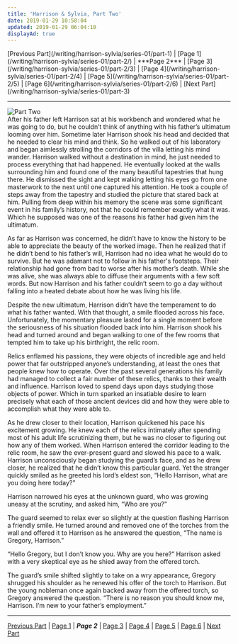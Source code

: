 ```yaml
---
title: 'Harrison & Sylvia, Part Two'
date: 2019-01-29 10:58:04
updated: 2019-01-29 06:04:10
displayAd: true
---
```

<p class="center"> [Previous Part](/writing/harrison-sylvia/series-01/part-1) | [Page 1](/writing/harrison-sylvia/series-01/part-2/) | <span class="current-page">***Page 2***</span> | [Page 3](/writing/harrison-sylvia/series-01/part-2/3) | [Page 4](/writing/harrison-sylvia/series-01/part-2/4) | [Page 5](/writing/harrison-sylvia/series-01/part-2/5) | [Page 6](/writing/harrison-sylvia/series-01/part-2/6) | [Next Part](/writing/harrison-sylvia/series-01/part-3) </p><hr class="clear-both center-fade"/><div class="embedded-image-right"><img src="/writing/harrison-sylvia/series-01/part-2/hs102.jpg" alt="Part Two" style="max-height: 275px;"/></div>After his father left Harrison sat at his workbench and wondered what he was going to do, but he couldn’t think of anything with his father’s ultimatum looming over him.  Sometime later Harrison shook his head and decided that he needed to clear his mind and think.  So he walked out of his laboratory and began aimlessly strolling the corridors of the villa letting his mind wander.  Harrison walked without a destination in mind, he just needed to process everything that had happened.  He eventually looked at the walls surrounding him and found one of the many beautiful tapestries that hung there.  He dismissed the sight and kept walking letting his eyes go from one masterwork to the next until one captured his attention.  He took a couple of steps away from the tapestry and studied the picture that stared back at him.  Pulling from deep within his memory the scene was some significant event in his family’s history, not that he could remember exactly what it was.  Which he supposed was one of the reasons his father had given him the ultimatum.

As far as Harrison was concerned, he didn’t have to know the history to be able to appreciate the beauty of the worked image.  Then he realized that if he didn’t bend to his father’s will, Harrison had no idea what he would do to survive.  But he was adamant not to follow in his father's footsteps.  Their relationship had gone from bad to worse after his mother’s death.  While she was alive, she was always able to diffuse their arguments with a few soft words.  But now Harrison and his father couldn’t seem to go a day without falling into a heated debate about how he was living his life.  

Despite the new ultimatum, Harrison didn’t have the temperament to do what his father wanted.  With that thought, a smile flooded across his face.  Unfortunately, the momentary pleasure lasted for a single moment before the seriousness of his situation flooded back into him.  Harrison shook his head and turned around and began walking to one of the few rooms that tempted him to take up his birthright, the relic room.

Relics enflamed his passions, they were objects of incredible age and held power that far outstripped anyone’s understanding, at least the ones that people knew how to operate.  Over the past several generations his family had managed to collect a fair number of these relics, thanks to their wealth and influence.  Harrison loved to spend days upon days studying those objects of power.  Which in turn sparked an insatiable desire to learn precisely what each of those ancient devices did and how they were able to accomplish what they were able to.

As he drew closer to their location, Harrison quickened his pace his excitement growing.  He knew each of the relics intimately after spending most of his adult life scrutinizing them, but he was no closer to figuring out how any of them worked.  When Harrison entered the corridor leading to the relic room, he saw the ever-present guard and slowed his pace to a walk.  Harrison unconsciously began studying the guard’s face, and as he drew closer, he realized that he didn’t know this particular guard.  Yet the stranger quickly smiled as he greeted his lord’s eldest son, “Hello Harrison, what are you doing here today?”

Harrison narrowed his eyes at the unknown guard, who was growing uneasy at the scrutiny, and asked him, “Who are you?”

The guard seemed to relax ever so slightly at the question flashing Harrison a friendly smile.  He turned around and removed one of the torches from the wall and offered it to Harrison as he answered the question, “The name is Gregory, Harrison.”

“Hello Gregory, but I don’t know you.  Why are you here?”  Harrison asked with a very skeptical eye as he shied away from the offered torch.

The guard’s smile shifted slightly to take on a wry appearance, Gregory shrugged his shoulder as he renewed his offer of the torch to Harrison.  But the young nobleman once again backed away from the offered torch, so Gregory answered the question.  “There is no reason you should know me, Harrison.  I’m new to your father’s employment.”<hr class="clear-both center-fade"/><p class="center"> [Previous Part](/writing/harrison-sylvia/series-01/part-1) | [Page 1](/writing/harrison-sylvia/series-01/part-2/) | <span class="current-page">***Page 2***</span> | [Page 3](/writing/harrison-sylvia/series-01/part-2/3) | [Page 4](/writing/harrison-sylvia/series-01/part-2/4) | [Page 5](/writing/harrison-sylvia/series-01/part-2/5) | [Page 6](/writing/harrison-sylvia/series-01/part-2/6) | [Next Part](/writing/harrison-sylvia/series-01/part-3) </p>
